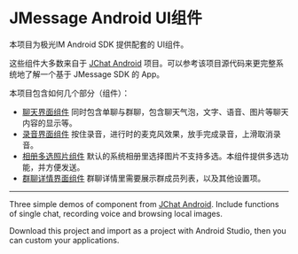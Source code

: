 # JMessage Android UI组件

本项目为极光IM Android SDK 提供配套的 UI组件。

这些组件大多数来自于 [JChat Android](http://github.com/jpush/jchat-android) 项目。可以参考该项目源代码来更完整系统地了解一个基于 JMessage SDK 的 App。

本项目包含如何几个部分（组件）：

- [聊天界面组件](SimpleChatDemo/) 同时包含单聊与群聊，包含聊天气泡，文字、语音、图片等聊天内容的显示等。
- [录音界面组件](RecordVoicedDemo/) 按住录音，进行时的麦克风效果，放手完成录音，上滑取消录音。
- [相册多选照片组件](BrowserImageDemo/) 默认的系统相册里选择图片不支持多选。本组件提供多选功能，并方便发送。
- [群聊详情界面组件](ChatDetailDemo/) 群聊详情里需要展示群成员列表，以及其他设置项。

-----------------

Three simple demos of component from [JChat Android](https://github.com/jpush/jchat-android). Include functions of single chat, recording voice and browsing local images. 

Download this project and import as a project with Android Studio, then you can custom your applications.
